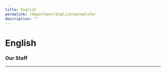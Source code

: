 ```yaml
---
title: English
permalink: /department/English/permalink/
description: ""
---
```

English
=======

### Our Staff
---------